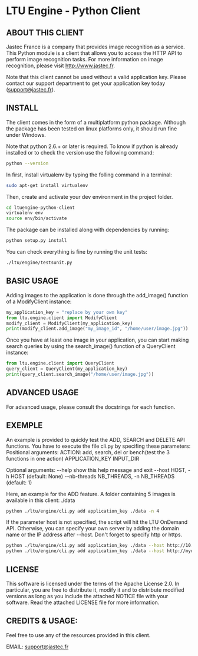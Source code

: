 
# LTU Engine - Python Client

## ABOUT THIS CLIENT
Jastec France is a company that provides image recognition as a service.
This Python module is a client that allows you to access the HTTP API to
perform image recognition tasks. For more information on image recognition,
please visit http://www.jastec.fr.


Note that this client cannot be used without a valid application key. Please
contact our support department to get your application key today
(support@jastec.fr).

## INSTALL
The client comes in the form of a multiplatform python package. Although the
package has been tested on linux platforms only, it should run fine under
Windows.

Note that python 2.6.+ or later is required.
To know if python is already installed or to check the version use the following command:
```bash
python --version
```

In first, install virtualenv  by typing the folling command in a terminal:
```bash
sudo apt-get install virtualenv
```

Then, create and activate your dev environment in the project folder.
```bash
cd ltuengine-python-client
virtualenv env
source env/bin/activate
```

The package can be installed along with dependencies by running:
```bash
python setup.py install
```

You can check everything is fine by running the unit tests:
```bash
./ltu/engine/testsunit.py
```

## BASIC USAGE
Adding images to the application is done through the add_image() function of a ModifyClient instance:
```python
my_application_key = "replace by your own key"
from ltu.engine.client import ModifyClient
modify_client = ModifyClient(my_application_key)
print(modify_client.add_image("my_image_id", "/home/user/image.jpg"))
```

Once you have at least one image in your application, you can start making
search queries by using the search_image() function of a  QueryClient instance:
```python
from ltu.engine.client import QueryClient
query_client = QueryClient(my_application_key)
print(query_client.search_image("/home/user/image.jpg"))
```

## ADVANCED USAGE

For advanced usage, please consult the docstrings for each function.

## EXEMPLE
An example is provided to quickly test the ADD, SEARCH and DELETE API functions.
You have to execute the file cli.py by specifing these parameters:
Positional arguments:
  ACTION: add, search, del or bench(test the 3 functions in one action)
  APPLICATION_KEY
  INPUT_DIR

Optional arguments:
  --help                show this help message and exit
  --host HOST, -h HOST  (default:  None)
  --nb-threads NB_THREADS, -n NB_THREADS
                        (default: 1)

Here, an example for the ADD feature. A folder containing 5 images is available in this client: ./data
```bash
python ./ltu/engine/cli.py add application_key ./data -n 4
```

If the parameter host is not specified, the script will hit the LTU OnDemand API.
Otherwise, you can specify your own server by adding the domain name or the IP address after --host.
Don't forget to specify http or https.
```bash
python ./ltu/engine/cli.py add application_key ./data --host http://10.5.20.56 -n 4
python ./ltu/engine/cli.py add application_key ./data --host http://mydomainname.com -n 4
```

## LICENSE
This software is licensed under the terms of the Apache License 2.0. In
particular, you are free to distribute it, modify it and to distribute modified
versions as long as you include the attached NOTICE file with your software.
Read the attached LICENSE file for more information.

## CREDITS & USAGE:
Feel free to use any of the resources provided in this client.

EMAIL: support@jastec.fr
